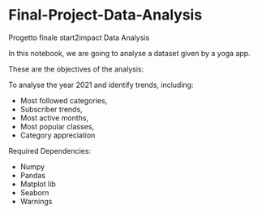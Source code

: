 # Final-Project-Data-Analysis
Progetto finale start2impact Data Analysis

In this notebook, we are going to analyse a dataset given by a yoga app.

These are the objectives of the analysis:


 To analyse the year 2021 and identify trends, including:
 - Most followed categories,
 - Subscriber trends,
 - Most active months,
 - Most popular classes, 
 - Category appreciation 

Required Dependencies:
- Numpy
- Pandas
- Matplot lib
- Seaborn
- Warnings